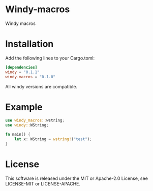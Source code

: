 # Windy-macros

Windy macros

# Installation

Add the following lines to your Cargo.toml:

```toml
[dependencies]
windy = "0.1.1"
windy-macros = "0.1.0"
```

All windy versions are compatible.

# Example

```rust
use windy_macros::wstring;
use windy::WString;

fn main() {
    let x: WString = wstring!("test");
}
```

# License

This software is released under the MIT or Apache-2.0 License, see LICENSE-MIT or LICENSE-APACHE.
